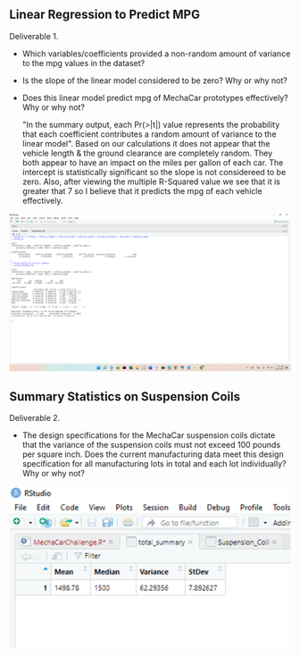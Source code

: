 ## Linear Regression to Predict MPG

Deliverable 1. 
* Which variables/coefficients provided a non-random amount of variance to the mpg values in the dataset?
* Is the slope of the linear model considered to be zero? Why or why not?
* Does this linear model predict mpg of MechaCar prototypes effectively? Why or why not?

  "In the summary output, each Pr(>|t|) value represents the probability that each 
 coefficient contributes a random amount of variance to the linear model".  Based on our calculations it does not appear that the vehicle length & the ground clearance are completely random.  They both appear to have an impact on the miles per gallon of each car.  The intercept is statistically significant so the slope is not considereed to be zero. Also, after viewing the multiple R-Squared value we see that it is greater that 7 so I believe that it predicts the mpg of each vehicle effectively.

![Test](https://github.com/Knicks2020/MechaCar_Statistical_Analysis/blob/main/pictures/2022-10-21%20(1).png)



## Summary Statistics on Suspension Coils
Deliverable 2.
* The design specifications for the MechaCar suspension coils dictate that the variance of the suspension coils must not exceed 100 pounds per square inch. Does the current manufacturing data meet this design specification for all manufacturing lots in total and each lot individually? Why or why not?

![TEST](https://github.com/Knicks2020/MechaCar_Statistical_Analysis/blob/main/pictures/image.png)
